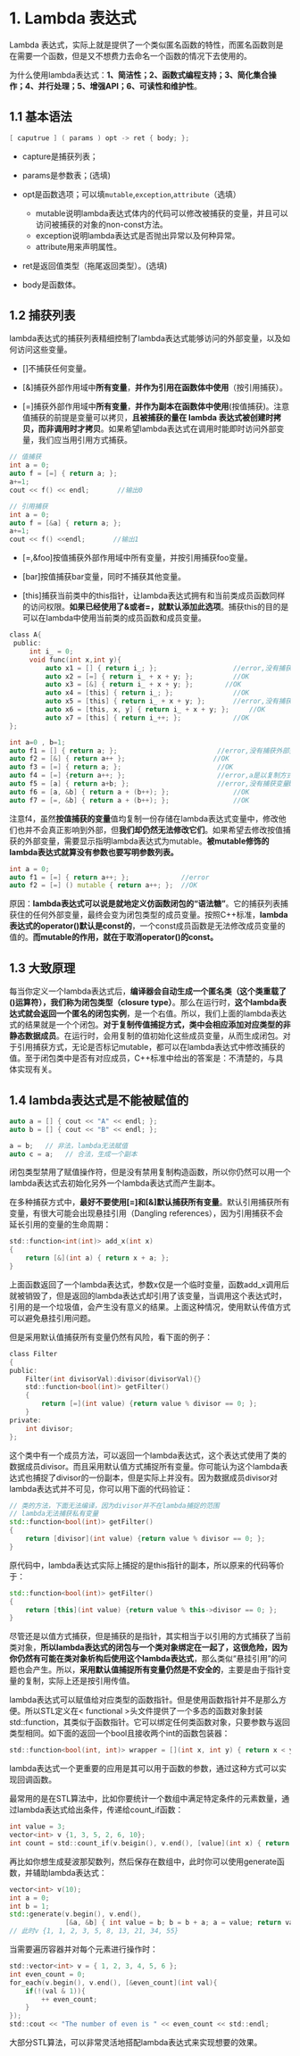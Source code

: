 # 1. Lambda 表达式

Lambda 表达式，实际上就是提供了一个类似匿名函数的特性，而匿名函数则是在需要一个函数，但是又不想费力去命名一个函数的情况下去使用的。

为什么使用lambda表达式：**1、简洁性；2、函数式编程支持；3、简化集合操作；4、并行处理；5、增强API；6、可读性和维护性**。

## 1.1 基本语法

```cpp
[ caputrue ] ( params ) opt -> ret { body; };
```

- capture是捕获列表；

- params是参数表；(选填)

- opt是函数选项；可以填`mutable`,`exception`,`attribute`（选填）
  - mutable说明lambda表达式体内的代码可以修改被捕获的变量，并且可以访问被捕获的对象的non-const方法。
  - exception说明lambda表达式是否抛出异常以及何种异常。
  - attribute用来声明属性。

- ret是返回值类型（拖尾返回类型）。(选填)

- body是函数体。

## 1.2 捕获列表

lambda表达式的捕获列表精细控制了lambda表达式能够访问的外部变量，以及如何访问这些变量。

- []不捕获任何变量。 

- [&]捕获外部作用域中**所有变量**，**并作为引用在函数体中使用**（按引用捕获）。 

- [=]捕获外部作用域中**所有变量**，**并作为副本在函数体中使用**(按值捕获)。注意值捕获的前提是变量可以拷贝，**且被捕获的量在 lambda 表达式被创建时拷贝，而非调用时才拷贝**。如果希望lambda表达式在调用时能即时访问外部变量，我们应当用引用方式捕获。  

```cpp
// 值捕获
int a = 0;
auto f = [=] { return a; };
a+=1;
cout << f() << endl;       //输出0

// 引用捕获
int a = 0;
auto f = [&a] { return a; };
a+=1;
cout << f() <<endl;       //输出1
```

- [=,&foo]按值捕获外部作用域中所有变量，并按引用捕获foo变量。 

- [bar]按值捕获bar变量，同时不捕获其他变量。 

- [this]捕获当前类中的this指针，让lambda表达式拥有和当前类成员函数同样的访问权限。**如果已经使用了&或者=，就默认添加此选项**。捕获this的目的是可以在lambda中使用当前类的成员函数和成员变量。 

```c
class A{
 public:
     int i_ = 0;
     void func(int x,int y){
         auto x1 = [] { return i_; };                   //error,没有捕获外部变量
         auto x2 = [=] { return i_ + x + y; };          //OK
         auto x3 = [&] { return i_ + x + y; };        //OK
         auto x4 = [this] { return i_; };               //OK
         auto x5 = [this] { return i_ + x + y; };       //error,没有捕获x,y
         auto x6 = [this, x, y] { return i_ + x + y; };     //OK
         auto x7 = [this] { return i_++; };             //OK
};

int a=0 , b=1;
auto f1 = [] { return a; };                         //error,没有捕获外部变量    
auto f2 = [&] { return a++ };                      //OK
auto f3 = [=] { return a; };                        //OK
auto f4 = [=] {return a++; };                       //error,a是以复制方式捕获的，无法修改
auto f5 = [a] { return a+b; };                      //error,没有捕获变量b
auto f6 = [a, &b] { return a + (b++); };                //OK
auto f7 = [=, &b] { return a + (b++); };                //OK
```

注意f4，虽然**按值捕获的变量**值均复制一份存储在lambda表达式变量中，修改他们也并不会真正影响到外部，但**我们却仍然无法修改它们**。如果希望去修改按值捕获的外部变量，需要显示指明lambda表达式为mutable。**被mutable修饰的lambda表达式就算没有参数也要写明参数列表。**

```cpp
int a = 0;
auto f1 = [=] { return a++; };             //error
auto f2 = [=] () mutable { return a++; };  //OK
```

原因：**lambda表达式可以说是就地定义仿函数闭包的“语法糖”**。它的捕获列表捕获住的任何外部变量，最终会变为闭包类型的成员变量。按照C++标准，**lambda表达式的operator()默认是const的**，一个const成员函数是无法修改成员变量的值的。**而mutable的作用，就在于取消operator()的const。**  

## 1.3 大致原理

每当你定义一个lambda表达式后，**编译器会自动生成一个匿名类（这个类重载了()运算符），我们称为闭包类型（closure type）**。那么在运行时，**这个lambda表达式就会返回一个匿名的闭包实例**，是一个右值。所以，我们上面的lambda表达式的结果就是一个个闭包。**对于复制传值捕捉方式，类中会相应添加对应类型的非静态数据成员**。在运行时，会用复制的值初始化这些成员变量，从而生成闭包。对于引用捕获方式，无论是否标记mutable，都可以在lambda表达式中修改捕获的值。至于闭包类中是否有对应成员，C++标准中给出的答案是：不清楚的，与具体实现有关。

## 1.4 lambda表达式是不能被赋值的

```c
auto a = [] { cout << "A" << endl; };
auto b = [] { cout << "B" << endl; };

a = b;   // 非法，lambda无法赋值
auto c = a;   // 合法，生成一个副本
```

闭包类型禁用了赋值操作符，但是没有禁用复制构造函数，所以你仍然可以用一个lambda表达式去初始化另外一个lambda表达式而产生副本。

在多种捕获方式中，**最好不要使用[=]和[&]默认捕获所有变量**。默认引用捕获所有变量，有很大可能会出现悬挂引用（Dangling references），因为引用捕获不会延长引用的变量的生命周期：

```c
std::function<int(int)> add_x(int x)
{
    return [&](int a) { return x + a; };
}
```

上面函数返回了一个lambda表达式，参数x仅是一个临时变量，函数add_x调用后就被销毁了，但是返回的lambda表达式却引用了该变量，当调用这个表达式时，引用的是一个垃圾值，会产生没有意义的结果。上面这种情况，使用默认传值方式可以避免悬挂引用问题。

但是采用默认值捕获所有变量仍然有风险，看下面的例子：

```c
class Filter
{
public:
    Filter(int divisorVal):divisor(divisorVal){}
    std::function<bool(int)> getFilter() 
    {
        return [=](int value) {return value % divisor == 0; };
    }
private:
    int divisor;
};
```

这个类中有一个成员方法，可以返回一个lambda表达式，这个表达式使用了类的数据成员divisor。而且采用默认值方式捕捉所有变量。你可能认为这个lambda表达式也捕捉了divisor的一份副本，但是实际上并没有。因为数据成员divisor对lambda表达式并不可见，你可以用下面的代码验证：

```cpp
// 类的方法，下面无法编译，因为divisor并不在lambda捕捉的范围
// lambda无法捕获私有变量
std::function<bool(int)> getFilter() 
{
    return [divisor](int value) {return value % divisor == 0; };
}
```

原代码中，lambda表达式实际上捕捉的是this指针的副本，所以原来的代码等价于：

```cpp
std::function<bool(int)> getFilter()
{
    return [this](int value) {return value % this->divisor == 0; };
}
```

尽管还是以值方式捕获，但是捕获的是指针，其实相当于以引用的方式捕获了当前类对象，**所以lambda表达式的闭包与一个类对象绑定在一起了，这很危险，因为你仍然有可能在类对象析构后使用这个lambda表达式**，那么类似“悬挂引用”的问题也会产生。所以，**采用默认值捕捉所有变量仍然是不安全的**，主要是由于指针变量的复制，实际上还是按引用传值。

lambda表达式可以赋值给对应类型的函数指针。但是使用函数指针并不是那么方便。所以STL定义在< functional >头文件提供了一个多态的函数对象封装std::function，其类似于函数指针。它可以绑定任何类函数对象，只要参数与返回类型相同。如下面的返回一个bool且接收两个int的函数包装器：

```c
std::function<bool(int, int)> wrapper = [](int x, int y) { return x < y; };
```

lambda表达式一个更重要的应用是其可以用于函数的参数，通过这种方式可以实现回调函数。

最常用的是在STL算法中，比如你要统计一个数组中满足特定条件的元素数量，通过lambda表达式给出条件，传递给count_if函数：

```c
int value = 3;
vector<int> v {1, 3, 5, 2, 6, 10};
int count = std::count_if(v.beigin(), v.end(), [value](int x) { return x > value; });
```

再比如你想生成斐波那契数列，然后保存在数组中，此时你可以使用generate函数，并辅助lambda表达式：

```cpp
vector<int> v(10);
int a = 0;
int b = 1;
std::generate(v.begin(), v.end(), 
              [&a, &b] { int value = b; b = b + a; a = value; return value; });
// 此时v {1, 1, 2, 3, 5, 8, 13, 21, 34, 55}
```

当需要遍历容器并对每个元素进行操作时：

```c
std::vector<int> v = { 1, 2, 3, 4, 5, 6 };
int even_count = 0;
for_each(v.begin(), v.end(), [&even_count](int val){
    if(!(val & 1)){
        ++ even_count;
    }
});
std::cout << "The number of even is " << even_count << std::endl;
```

大部分STL算法，可以非常灵活地搭配lambda表达式来实现想要的效果。